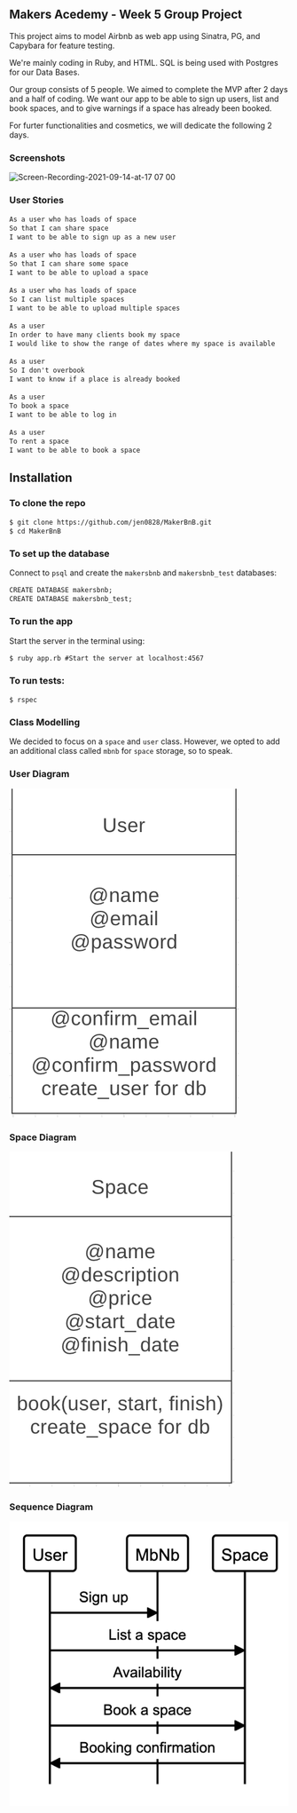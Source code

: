 ## Makers Acedemy - Week 5 Group Project

This project aims to model Airbnb as web app using Sinatra, PG, and Capybara for feature testing.

We're mainly coding in Ruby, and HTML. SQL is being used with Postgres for our Data Bases.

Our group consists of 5 people. We aimed to complete the MVP after 2 days and a half of coding. We want our app to be able to sign up users,
list and book spaces, and to give warnings if a space has already been booked.

For furter functionalities and cosmetics, we will dedicate the following 2 days.


### Screenshots

![Screen-Recording-2021-09-14-at-17 07 00](https://user-images.githubusercontent.com/79845719/133295020-476fc492-ebae-4263-a10a-1fa5c6832016.gif)

### User Stories

```
As a user who has loads of space
So that I can share space
I want to be able to sign up as a new user

As a user who has loads of space
So that I can share some space
I want to be able to upload a space

As a user who has loads of space
So I can list multiple spaces
I want to be able to upload multiple spaces

As a user
In order to have many clients book my space
I would like to show the range of dates where my space is available

As a user
So I don't overbook
I want to know if a place is already booked

As a user
To book a space
I want to be able to log in

As a user
To rent a space
I want to be able to book a space

```
## Installation

### To clone the repo
```shell
$ git clone https://github.com/jen0828/MakerBnB.git
$ cd MakerBnB
```

### To set up the database

Connect to `psql` and create the `makersbnb` and `makersbnb_test` databases:
```
CREATE DATABASE makersbnb;
CREATE DATABASE makersbnb_test;
```

### To run the app

Start the server in the terminal using:
```
$ ruby app.rb #Start the server at localhost:4567
```

### To run tests:

```
$ rspec
```


### Class Modelling

We decided to focus on a `space` and `user` class. However, we opted to add an additional class called `mbnb` for `space` storage, so to speak.

### User Diagram

![User Diagram](https://raw.githubusercontent.com/frank-mck/MakerBnB/main/img/User.png)

### Space Diagram

![Space Diagram](https://raw.githubusercontent.com/frank-mck/MakerBnB/main/img/Space.png)

### Sequence Diagram

![Sequence Diagram](https://raw.githubusercontent.com/frank-mck/MakerBnB/main/img/Sequence.png)

